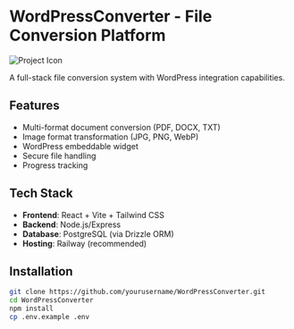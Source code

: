 # WordPressConverter - File Conversion Platform

![Project Icon](generated-icon.png)

A full-stack file conversion system with WordPress integration capabilities.

## Features
- Multi-format document conversion (PDF, DOCX, TXT)
- Image format transformation (JPG, PNG, WebP)
- WordPress embeddable widget
- Secure file handling
- Progress tracking

## Tech Stack
- **Frontend**: React + Vite + Tailwind CSS
- **Backend**: Node.js/Express
- **Database**: PostgreSQL (via Drizzle ORM)
- **Hosting**: Railway (recommended)

## Installation
```bash
git clone https://github.com/yourusername/WordPressConverter.git
cd WordPressConverter
npm install
cp .env.example .env